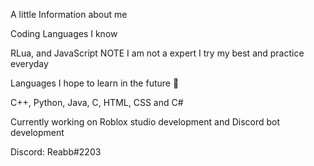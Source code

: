 A little Information about me 

Coding Languages I know 

RLua, and JavaScript NOTE I am not a expert I try my best and practice everyday 

Languages I hope to learn in the future 👀

C++, Python, Java, C, HTML, CSS and C#

Currently working on Roblox studio development and Discord bot development 

Discord: Reabb#2203


<!---
Reabbb/Reabbb is a ✨ special ✨ repository because its `README.md` (this file) appears on your GitHub profile.
You can click the Preview link to take a look at your changes.
--->
